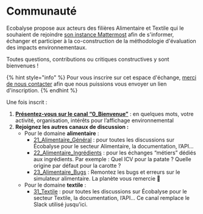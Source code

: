 # Communauté

Ecobalyse propose aux acteurs des filières Alimentaire et Textile qui le souhaient de rejoindre [son instance Mattermost](https://chat.ecobalyse.fr) afin de s'informer, échanger et participer à la co-construction de la méthodologie d'évaluation des impacts environnementaux.

Toutes questions, contributions ou critiques constructives y sont bienvenues !

{% hint style="info" %}
Pour vous inscrire sur cet espace d'échange, [merci de nous contacter](textile/nous-contacter.md) afin que nous puissions vous envoyer un lien d'inscription.
{% endhint %}

Une fois inscrit :

1. [**Présentez-vous sur le canal “0\_Bienvenue”**](https://chat.ecobalyse.fr/ecobalyse/channels/00\_bienvenue) : en quelques mots, votre activité, organisation, intérêts pour l’affichage environnemental
2. **Rejoignez les autres canaux de discussion :**
   * Pour le domaine **alimentaire** :
     * [21\_Alimentaire\_Général](https://chat.ecobalyse.fr/ecobalyse/channels/02\_alimentaire\_general) : pour toutes les discussions sur Écobalyse pour le secteur Alimentaire, la documentation, l’API…
     * [22\_Alimentaire\_Ingrédients](https://chat.ecobalyse.fr/ecobalyse/channels/02\_alimentaire\_ingredients) : pour les échanges “métiers” dédiés aux ingrédients. Par exemple : Quel ICV pour la patate ? Quelle origine par défaut pour la carotte ?
     * [23\_Alimentaire\_Bugs](https://chat.ecobalyse.fr/ecobalyse/channels/02\_alimentaire\_bugs) : Remontez les bugs et erreurs sur le simulateur alimentaire. La planète vous remercie 🙏
   * Pour le domaine **textile** :
     * [31\_Textile](https://chat.ecobalyse.fr/ecobalyse/channels/31\_textile) : pour toutes les discussions sur Écobalyse pour le secteur Textile, la documentation, l’API… Ce canal remplace le Slack utilisé jusqu'ici.
